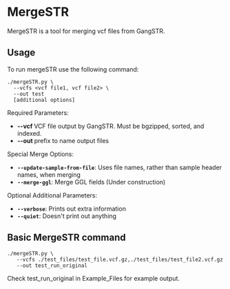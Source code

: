 # MergeSTR 

MergeSTR is a tool for merging vcf files from GangSTR. 

## Usage 
To run mergeSTR use the following command: 
```
./mergeSTR.py \
  --vcfs <vcf file1, vcf file2> \
  --out test
  [additional options]
```

Required Parameters: 
* **--vcf <GangSTR VCF>** VCF file output by GangSTR. Must be bgzipped, sorted, and indexed. 
* **--out <string>** prefix to name output files

Special Merge Options: 
* **`--update-sample-from-file`**: Uses file names, rather than sample header names, when merging
* **`--merge-ggl`**: Merge GGL fields (Under construction) 

Optional Additional Parameters: 
* **`--verbose`**: Prints out extra information 
* **`--quiet`**: Doesn't print out anything 

## Basic MergeSTR command 

```
./mergeSTR.py \
   --vcfs ./test_files/test_file.vcf.gz,./test_files/test_file2.vcf.gz
   --out test_run_original
```

Check test_run_original in Example_Files for example output. 

